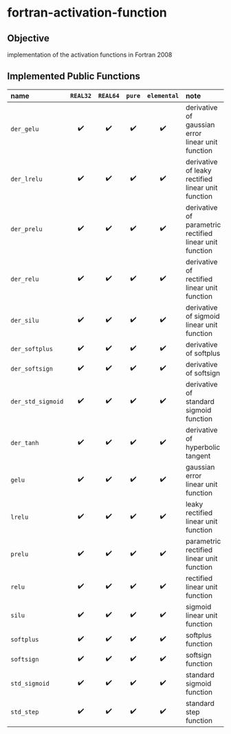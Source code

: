 # fortran-activation-function #

## Objective ##

implementation of the activation functions in Fortran 2008

## Implemented Public Functions ##

|name|`REAL32`|`REAL64`|`pure`|`elemental`|note|
|:-|:-:|:-:|:-:|:-:|:-|
|`der_gelu`|:heavy_check_mark:|:heavy_check_mark:|:heavy_check_mark:|:heavy_check_mark:|derivative of gaussian error linear unit function|
|`der_lrelu`|:heavy_check_mark:|:heavy_check_mark:|:heavy_check_mark:|:heavy_check_mark:|derivative of leaky rectified linear unit function|
|`der_prelu`|:heavy_check_mark:|:heavy_check_mark:|:heavy_check_mark:|:heavy_check_mark:|derivative of parametric rectified linear unit function|
|`der_relu`|:heavy_check_mark:|:heavy_check_mark:|:heavy_check_mark:|:heavy_check_mark:|derivative of rectified linear unit function|
|`der_silu`|:heavy_check_mark:|:heavy_check_mark:|:heavy_check_mark:|:heavy_check_mark:|derivative of sigmoid linear unit function|
|`der_softplus`|:heavy_check_mark:|:heavy_check_mark:|:heavy_check_mark:|:heavy_check_mark:|derivative of softplus|
|`der_softsign`|:heavy_check_mark:|:heavy_check_mark:|:heavy_check_mark:|:heavy_check_mark:|derivative of softsign|
|`der_std_sigmoid`|:heavy_check_mark:|:heavy_check_mark:|:heavy_check_mark:|:heavy_check_mark:|derivative of standard sigmoid function|
|`der_tanh`|:heavy_check_mark:|:heavy_check_mark:|:heavy_check_mark:|:heavy_check_mark:|derivative of hyperbolic tangent|
|`gelu`|:heavy_check_mark:|:heavy_check_mark:|:heavy_check_mark:|:heavy_check_mark:|gaussian error linear unit function|
|`lrelu`|:heavy_check_mark:|:heavy_check_mark:|:heavy_check_mark:|:heavy_check_mark:|leaky rectified linear unit function|
|`prelu`|:heavy_check_mark:|:heavy_check_mark:|:heavy_check_mark:|:heavy_check_mark:|parametric rectified linear unit function|
|`relu`|:heavy_check_mark:|:heavy_check_mark:|:heavy_check_mark:|:heavy_check_mark:|rectified linear unit function|
|`silu`|:heavy_check_mark:|:heavy_check_mark:|:heavy_check_mark:|:heavy_check_mark:|sigmoid linear unit function|
|`softplus`|:heavy_check_mark:|:heavy_check_mark:|:heavy_check_mark:|:heavy_check_mark:|softplus function|
|`softsign`|:heavy_check_mark:|:heavy_check_mark:|:heavy_check_mark:|:heavy_check_mark:|softsign function|
|`std_sigmoid`|:heavy_check_mark:|:heavy_check_mark:|:heavy_check_mark:|:heavy_check_mark:|standard sigmoid function|
|`std_step`|:heavy_check_mark:|:heavy_check_mark:|:heavy_check_mark:|:heavy_check_mark:|standard step function|

<!-- EOF -->
